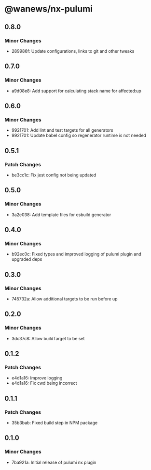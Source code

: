 # @wanews/nx-pulumi

## 0.8.0

### Minor Changes

- 289986f: Update configurations, links to git and other tweaks

## 0.7.0

### Minor Changes

- a9d08e8: Add support for calculating stack name for affected:up

## 0.6.0

### Minor Changes

- 9921701: Add lint and test targets for all generators
- 9921701: Update babel config so regenerator runtime is not needed

## 0.5.1

### Patch Changes

- be3cc1c: Fix jest config not being updated

## 0.5.0

### Minor Changes

- 3a2e038: Add template files for esbuild generator

## 0.4.0

### Minor Changes

- b92ec0c: Fixed types and improved logging of pulumi plugin and upgraded deps

## 0.3.0

### Minor Changes

- 745732a: Allow additional targets to be run before up

## 0.2.0

### Minor Changes

- 3dc37c8: Allow buildTarget to be set

## 0.1.2

### Patch Changes

- e4d1a16: Improve logging
- e4d1a16: Fix cwd being incorrect

## 0.1.1

### Patch Changes

- 35b3bab: Fixed build step in NPM package

## 0.1.0

### Minor Changes

- 7ba921a: Initial release of pulumi nx plugin
